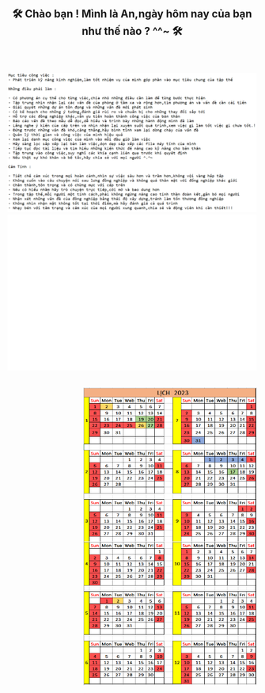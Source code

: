 <h2 align="center">🛠 Chào bạn ! Mình là An,ngày hôm nay của bạn như thế nào ? ^^~ 🛠</h2>
  <br>
  <h2 align="left"><img src="images/Anlx.PNG" width="1500"/>
<img src="svg/trungquandev.svg" width="1000" /> <h2 align="right"><img src="images/Lich_2023.png" width="350"/>

